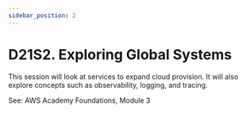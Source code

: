 ```yaml
---
sidebar_position: 2
---
```


# D21S2. Exploring Global Systems

This session will look at services to expand cloud provision. It will also explore concepts such as observability, logging, and tracing.

See: AWS Academy Foundations, Module 3